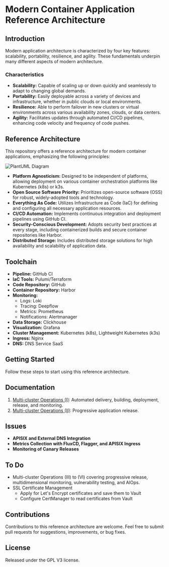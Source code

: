 # Modern Container Application Reference Architecture

## Introduction
Modern application architecture is characterized by four key features: scalability, portability, resilience, and agility. These fundamentals underpin many different aspects of modern architecture.

### Characteristics
- **Scalability:** Capable of scaling up or down quickly and seamlessly to adapt to changing global demands.
- **Portability:** Easily deployable across a variety of devices and infrastructure, whether in public clouds or local environments.
- **Resilience:** Able to perform failover in new clusters or virtual environments across various availability zones, clouds, or data centers.
- **Agility:** Facilitates updates through automated CI/CD pipelines, enhancing code velocity and frequency of code pushes.

## Reference Architecture
This repository offers a reference architecture for modern container applications, emphasizing the following principles:

![PlantUML Diagram](https://www.plantuml.com/plantuml/png/XPL1JnD15CVlxrECN3nnwis3WPIcD9A6A7UpRL_BfhkpP6QsQ8o9qKXY0ke1HNlGH2NqOglnO3WGlWopYz_26RAbmylkq5Ft_N_px__jpBokI1K8bSOHtEbXF-J87ZRgMwljvaQ3TQD0Ie15eHcgzRHJRpcbpJHAun0eunJM0z59X5FOI8RkWZN4dNwKxBgc8ebHRMCgdU9gX4B50Gy6wBhLex0xt4vIYMu84VGDwLJQWv0_SN-r_SZrtcmr0uMxmLE0kqp_6ETlP_hRApqTNvo-WNuIzL2mfJKSOPJinCWLQ_1HA19klo-nPy3CnsrfzFX1sa71KQ4i4OSr2S-lVRTGgf0F_9uM8gP49Qxc9VRIhWeJxZUs734cQc4Cy-rdoyltYtrczzZ5sNb-E2b4AnLdmaZ_NX_aPrCeder4tWnLXZMtH5kc4iLf8rIoEDmCOCNYW9guUdggFq-oFnEzjmz57Wz1ujr6-ir8-5j8lrbfbrSNm80jFX0efTiVrKXd7gR2W7JZOIeCIZkmSyCWsT6nFZzoybE5fYydoXVJv5L4-MAmZxO-7q16qkzcboTxUlyZp0TT9R0OUvM8EmIl86UDkMylnldNOrYCHEAJVVYL7Kprpq_wvGJ0Z42hEyFF89SdtxClxs5HAxcs5lixomz_bs73MhLETyR7UOteBdcv6qOho7lstmx-0m00)

- **Platform Agnosticism:** Designed to be independent of platforms, allowing deployment on various container orchestration platforms like Kubernetes (k8s) or k3s.
- **Open Source Software Priority:** Prioritizes open-source software (OSS) for robust, widely-adopted tools and technology.
- **Everything As Code:** Utilizes Infrastructure as Code (IaC) for defining and configuring all necessary application resources.
- **CI/CD Automation:** Implements continuous integration and deployment pipelines using GitHub CI.
- **Security-Conscious Development:** Adopts security best practices at every stage, including containerized builds and secure container repositories like Harbor.
- **Distributed Storage:** Includes distributed storage solutions for high availability and scalability of application data.

## Toolchain
- **Pipeline:** GitHub CI
- **IaC Tools:** Pulumi/Terraform
- **Code Repository:** GitHub
- **Container Repository:** Harbor
- **Monitoring:**
  - Logs: Loki
  - Tracing: Deepflow
  - Metrics: Prometheus
  - Notifications: Alertmanager
- **Data Storage:** Clickhouse
- **Visualization:** Grafana
- **Cluster Management:** Kubernetes (k8s), Lightweight Kubernetes (k3s)
- **Ingress:** Nginx
- **DNS:** DNS Service SaaS

## Getting Started
Follow these steps to start using this reference architecture.

## Documentation
1. [Multi-cluster Operations (I)](https://cloud.tencent.com/developer/article/2373761): Automated delivery, building, deployment, release, and monitoring.
2. [Multi-cluster Operations (II)](https://cloud.tencent.com/developer/article/2375570): Progressive application release.

## Issues
- **APISIX and External DNS Integration**
- **Metrics Collection with FluxCD, Flagger, and APISIX Ingress**
- **Monitoring of Canary Releases**

## To Do
- Multi-cluster Operations (III) to (VI) covering progressive release, multidimensional monitoring, vulnerability testing, and AIOps.
- SSL Certificate Management
  - Apply for Let's Encrypt certificates and save them to Vault
  - Configure CertManager to read certificates from Vault

## Contributions
Contributions to this reference architecture are welcome. Feel free to submit pull requests for suggestions, improvements, or bug fixes.

## License
Released under the GPL V3 license.

